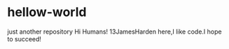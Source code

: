 # hellow-world
just another repository
Hi Humans!
13JamesHarden here,I like code.I hope to succeed!
